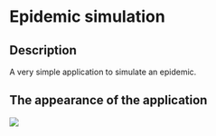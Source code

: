 # Epidemic simulation
## Description
A very simple application to simulate an epidemic.

## The appearance of the application
![](./image/epidemic-simulation.gif)
 
